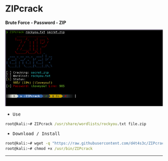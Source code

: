 # ZIPcrack

**Brute Force - Password - ZIP**

![](/1.png)

- <kbd>Use</kbd>

```cmd
root@kali:~# ZIPcrack /usr/share/wordlists/rockyou.txt file.zip
```

- <kbd>Download / Install</kbd>

```cmd
root@kali:~# wget -q "https://raw.githubusercontent.com/d4t4s3c/ZIPcrack/main/ZIPcrack.sh" -O /usr/bin/ZIPcrack
root@kali:~# chmod +x /usr/bin/ZIPcrack
```

---
